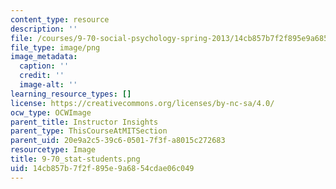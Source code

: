 ```yaml
---
content_type: resource
description: ''
file: /courses/9-70-social-psychology-spring-2013/14cb857b7f2f895e9a6854cdae06c049_9-70_stat-students.png
file_type: image/png
image_metadata:
  caption: ''
  credit: ''
  image-alt: ''
learning_resource_types: []
license: https://creativecommons.org/licenses/by-nc-sa/4.0/
ocw_type: OCWImage
parent_title: Instructor Insights
parent_type: ThisCourseAtMITSection
parent_uid: 20e9a2c5-39c6-0501-7f3f-a8015c272683
resourcetype: Image
title: 9-70_stat-students.png
uid: 14cb857b-7f2f-895e-9a68-54cdae06c049
---
```

